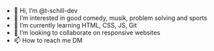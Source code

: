 - 👋 Hi, I’m @t-schill-dev
- 👀 I’m interested in good comedy, musik, problem solving and sports
- 🌱 I’m currently learning HTML, CSS, JS, Git
- 💞️ I’m looking to collaborate on responsive websites
- 📫 How to reach me DM

<!---
t-schill-dev/t-schill-dev is a ✨ special ✨ repository because its `README.md` (this file) appears on your GitHub profile.
You can click the Preview link to take a look at your changes.
--->
